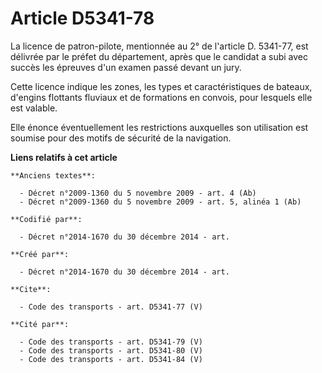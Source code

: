 # Article D5341-78

La licence de patron-pilote, mentionnée au 2° de l'article D. 5341-77, est délivrée par le préfet du département, après que
le candidat a subi avec succès les épreuves d'un examen passé devant un jury. 

Cette licence indique les zones, les types et caractéristiques de bateaux, d'engins flottants fluviaux et de formations en
convois, pour lesquels elle est valable. 

Elle énonce éventuellement les restrictions auxquelles son utilisation est soumise pour des motifs de sécurité de la
navigation.

**Liens relatifs à cet article**

	**Anciens textes**:

	  - Décret n°2009-1360 du 5 novembre 2009 - art. 4 (Ab)
	  - Décret n°2009-1360 du 5 novembre 2009 - art. 5, alinéa 1 (Ab)

	**Codifié par**:

	  - Décret n°2014-1670 du 30 décembre 2014 - art.

	**Créé par**:

	  - Décret n°2014-1670 du 30 décembre 2014 - art.

	**Cite**:

	  - Code des transports - art. D5341-77 (V)

	**Cité par**:

	  - Code des transports - art. D5341-79 (V)
	  - Code des transports - art. D5341-80 (V)
	  - Code des transports - art. D5341-84 (V)

